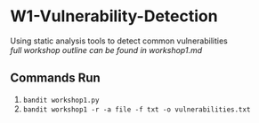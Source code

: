 # W1-Vulnerability-Detection
Using static analysis tools to detect common vulnerabilities  
*full workshop outline can be found in workshop1.md*

## Commands Run
1. `bandit workshop1.py`
2. `bandit workshop1 -r -a file -f txt -o vulnerabilities.txt`
